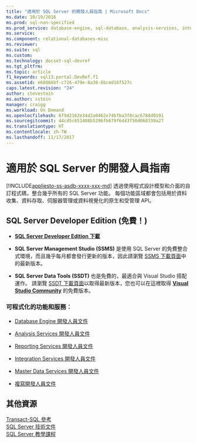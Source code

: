 ```yaml
---
title: "適用於 SQL Server 的開發人員指南 | Microsoft Docs"
ms.date: 10/19/2016
ms.prod: sql-non-specified
ms.prod_service: database-engine, sql-database, analysis-services, integration-services, reporting-services, master-data-services
ms.service: 
ms.component: relational-databases-misc
ms.reviewer: 
ms.suite: sql
ms.custom: 
ms.technology: docset-sql-devref
ms.tgt_pltfrm: 
ms.topic: article
f1_keywords: sql13.portal.DevRef.f1
ms.assetid: e60866bf-c726-479e-8a38-6bced16f527c
caps.latest.revision: "24"
author: stevestein
ms.author: sstein
manager: craigg
ms.workload: On Demand
ms.openlocfilehash: 6f9d2162e34d2a0462e74bfba3f0cac6784d0191
ms.sourcegitcommit: 44cd5c651488b5296fb679f6d43f50d068339a27
ms.translationtype: HT
ms.contentlocale: zh-TW
ms.lasthandoff: 11/17/2017
---
```

# <a name="developer-guides-for-sql-server"></a>適用於 SQL Server 的開發人員指南
[!INCLUDE[appliesto-ss-asdb-xxxx-xxx-md](../includes/appliesto-ss-asdb-xxxx-xxx-md.md)] 透過使用程式設計模型和介面的自訂程式碼，整合幾乎所有的 SQL Server 功能。 每個功能區域都會包括用於資料收集、資料存取、伺服器管理或資料視覺化的原生和受管理 API。  
  
## <a name="sql-server-developer-edition-free"></a>SQL Server Developer Edition (免費！)

- [**SQL Server Developer Edition 下載**](https://my.visualstudio.com/Downloads?q=SQL%20Server%20Developer)

- **SQL Server Management Studio (SSMS)** 是使用 SQL Server 的免費整合式環境，而且幾乎每月都會發行更新的版本，因此請瀏覽 [SSMS 下載頁面](../ssms/download-sql-server-management-studio-ssms.md)中的最新版本。

- **SQL Server Data Tools (SSDT)** 也是免費的，最適合與 Visual Studio 搭配運作。 請瀏覽 [SSDT 下載頁面](../ssdt/download-sql-server-data-tools-ssdt.md)以取得最新版本，您也可以在這裡取得 **[Visual Studio Community](https://www.visualstudio.com/products/visual-studio-community-vs.aspx)** 的免費版本。

  
### <a name="programmable-features-and-services"></a>可程式化的功能和服務︰ 
 - [Database Engine 開發人員文件](../relational-databases/database-engine-developer-documentation.md)  
  
 - [Analysis Services 開發人員文件](../analysis-services/analysis-services-developer-documentation.md)  
  
 - [Reporting Services 開發人員文件](../reporting-services/reporting-services-developer-documentation.md)  
  
 - [Integration Services 開發人員文件](../integration-services/integration-services-developer-documentation.md)  
  
 - [Master Data Services 開發人員文件](../master-data-services/develop/master-data-services-developer-documentation.md)  
  
 - [複寫開發人員文件](../relational-databases/replication/concepts/replication-developer-documentation.md)  
  
## <a name="more-resources"></a>其他資源 

 [Transact-SQL 參考](../t-sql/language-reference.md)   
 [SQL Server 技術文件](../sql-server/sql-server-technical-documentation.md)   
 [SQL Server 教學課程](../sql-server/tutorials-for-sql-server-2016.md)  
  

